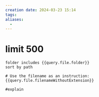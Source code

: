 ```yaml
---
creation date: 2024-03-23 15:14
tags:
aliases:
  -
---
```


# limit 500

```tasks
folder includes {{query.file.folder}}
sort by path

# Use the filename as an instruction:
{{query.file.filenameWithoutExtension}}

#explain
```
